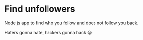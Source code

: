 # Find unfollowers

Node js app to find who you follow and does not follow you back.

Haters gonna hate, hackers gonna hack :grinning: